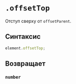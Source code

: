 # `.offsetTop`

Отступ сверху от `offsetParent`.

## Синтаксис

```js
element.offsetTop;
```

## Возвращает

### `number`
